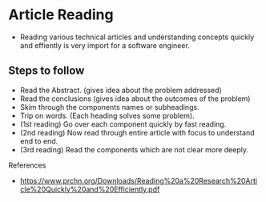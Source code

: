 # Article Reading

- Reading various technical articles and understanding concepts quickly and effiently is very import for a software engineer.

## Steps to follow
- Read the Abstract. (gives idea about the problem addressed)
- Read the conclusions (gives idea about the outcomes of the problem)
- Skim through the components names or subheadings.  
- Trip on words. (Each heading solves some problem).
- (1st reading) Go over each component quickly by fast reading.  
- (2nd reading) Now read through entire article with focus to understand end to end.
- (3rd reading) Read the components which are not clear more deeply.

References
- https://www.prchn.org/Downloads/Reading%20a%20Research%20Article%20Quickly%20and%20Efficiently.pdf